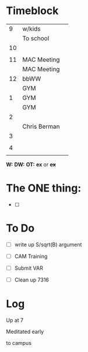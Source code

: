 # Timeblock

|     |              |     |
| --- | ------------ | --- |
| 9   | w/kids       |     |
|     | To school    |     |
| 10  |              |     |
|     |              |     |
| 11  | MAC Meeting  |     |
|     | MAC Meeting  |     |
| 12  | bbWW         |     |
|     | GYM          |     |
| 1   | GYM          |     |
|     | GYM          |     |
| 2   |              |     |
|     | Chris Berman |     |
| 3   |              |     |
|     |              |     |
| 4   |              |     |
|     |              |     |

**W:**
**DW:**
**OT:**
**ex** or **~~ex~~**

# The ONE thing: 
- [ ] 


# To Do
- [ ] write up S/sqrt(B) argument
- [ ] CAM Training
- [ ] Submit VAR
- [ ] Clean up 7316


# Log

Up at 7

Meditated early

to campus
